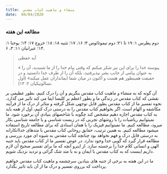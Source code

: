```yaml
---
title:  منشاء و ماهیت کتاب مقدس
date:  04/04/2020
---
```


### مطالعه این هفته
دوم پطرس ۱: ۱۹ تا ۲۱؛ دوم تیموتائوس ۳: ۱۶، ۱۷؛ تثنیه ۱۸: ۱۸؛ خروج ۱۷: ۱۴؛ یوحنا ۱: ۱۴؛ عبرانیان ۱۱: ۳، ۶.

> <p>آیه حفظی</p>
> « پیوسته خدا را برای این نیز شکر میکنم که وقتی پیام خدا را از ما شنیدید، آن را به عنوان پیامی از جانب بشر نپذیرفتید، بلکه آن را از طرف خدا دانستید و در حقیقت همینطور هم هست و اکنون در میان شما ایمانداران عمل میکند» (اول تسالونیکیان ۲: ۱۳).

آن گونه که به منشاء و ماهیت کتاب مقدس بنگریم و آن را درک کنیم، بطور عظیمی بر نقشی که کتاب مقدس در زندگی ما و بطور اعظم بر کلیسا ایفا می کند تاثیر می گذارد. نحوه تفسیر ما از کتاب مقدس بطور قابل توجهی  شکل گرفته و متاثر از درک ما از فرآیند مکاشفه و الهام است. اگر بخواهیم کتاب مقدس را به درستی درک کنیم، اول از همه باید به کتاب مقدس اجازه دهیم مشخص کند چگونه با شاخصهای بنیادی آن برخورد شود. ما نمیتوانیم ریاضیات را با روشهای تجربی که در زیست شناسی و یا جامعه شناسی بکار میرود، مطالعه کنیم. ما نمیتوانیم فیزیک را با همان اسنادی که برای مطالعه تاریخ استفاده میشود مطالعه کنیم. به همین ترتیب، حقایق روحانی کتاب مقدس با متدهای خداانکارانه به درستی قابل درک و فهم نخواهد بود چنانچه کتاب مقدس به شیوه ای مورد بررسی و مطالعه قرار گیرد که گویی خدا وجود ندارد. در عوض تفسیر ما از کتاب مقدس باید جنبه الهی و انسانی کلام خدا را برجسته سازد. از اینرو آنچه که ما برای تفسیر صحیح آن لازم داریم اینست که به کتاب مقدس با ایمان و نه با متد شک گرائی و تردید نزدیک شویم.

ما در این هفته به برخی از جنبه های بنیادین سرچشمه و ماهیت کتاب مقدس خواهیم پرداخت که برروی تفسیر و درک ما از آن باید تاثیر بگذارد.